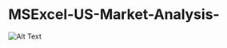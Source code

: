 # MSExcel-US-Market-Analysis-


![Alt Text](https://github.com/nandita96/MS-Excel-1-VBA-PivotT.gif)
